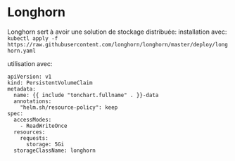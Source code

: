 # Longhorn
Longhorn sert à avoir une solution de stockage distribuée:
installation avec:
`kubectl apply -f https://raw.githubusercontent.com/longhorn/longhorn/master/deploy/longhorn.yaml  `

utilisation avec:
``` 
apiVersion: v1
kind: PersistentVolumeClaim
metadata:
  name: {{ include "tonchart.fullname" . }}-data
  annotations:
    "helm.sh/resource-policy": keep
spec:
  accessModes:
    - ReadWriteOnce
  resources:
    requests:
      storage: 5Gi
  storageClassName: longhorn
```